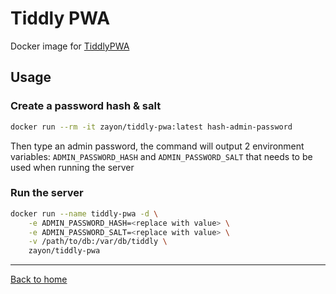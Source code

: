 # Tiddly PWA

Docker image for  [TiddlyPWA](https://tiddly.packett.cool/)

## Usage

### Create a password hash & salt

```sh
docker run --rm -it zayon/tiddly-pwa:latest hash-admin-password
```

Then type an admin password, the command will output 2 environment variables: `ADMIN_PASSWORD_HASH` and `ADMIN_PASSWORD_SALT` that needs to be used when running the server

### Run the server

```sh
docker run --name tiddly-pwa -d \
    -e ADMIN_PASSWORD_HASH=<replace with value> \
    -e ADMIN_PASSWORD_SALT=<replace with value> \
    -v /path/to/db:/var/db/tiddly \
    zayon/tiddly-pwa
```

---

[Back to home](https://github.com/Zayon/dockerfiles)

